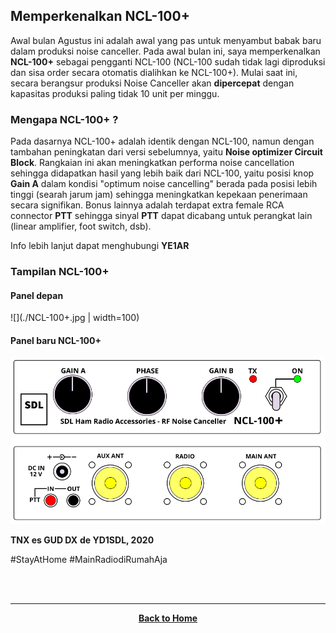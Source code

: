 ## Memperkenalkan NCL-100+

Awal bulan Agustus ini adalah awal yang pas untuk menyambut babak baru dalam produksi noise canceller. Pada awal bulan ini, saya memperkenalkan **NCL-100+** sebagai pengganti NCL-100 (NCL-100 sudah tidak lagi diproduksi dan sisa order secara otomatis dialihkan ke NCL-100+). Mulai saat ini, secara berangsur produksi Noise Canceller akan **dipercepat** dengan kapasitas produksi paling tidak 10 unit per minggu.

### Mengapa NCL-100+ ?
Pada dasarnya NCL-100+ adalah identik dengan NCL-100, namun dengan tambahan peningkatan dari versi sebelumnya, yaitu **Noise optimizer Circuit Block**. Rangkaian ini akan meningkatkan performa noise cancellation sehingga didapatkan hasil yang lebih baik dari NCL-100, yaitu posisi knop **Gain A** dalam kondisi "optimum noise cancelling" berada pada posisi lebih tinggi (searah jarum jam) sehingga meningkatkan kepekaan penerimaan secara signifikan. 
Bonus lainnya adalah terdapat extra female RCA connector **PTT** sehingga sinyal **PTT** dapat dicabang untuk perangkat lain (linear amplifier, foot switch, dsb).

Info lebih lanjut dapat menghubungi **YE1AR** 

### Tampilan NCL-100+

#### Panel depan
![](./NCL-100+.jpg | width=100)

#### Panel baru NCL-100+
![](./NCL-100+_panel_github.png)


**TNX es GUD DX**
**de YD1SDL, 2020**

#StayAtHome #MainRadiodiRumahAja

<br><br>
****
<p align="center">
  <a href="https://handiko.github.io/MyBlog/"> <b>Back to Home</b> </a>
  <br>
</p>
